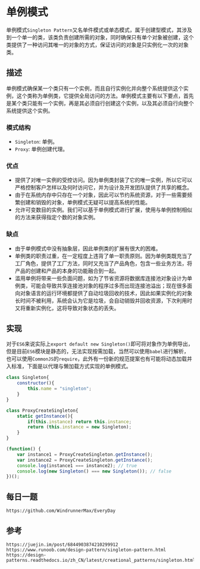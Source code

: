 # 单例模式
单例模式`Singleton Pattern`又名单件模式或单态模式，属于创建型模式，其涉及到一个单一的类，该类负责创建所需的对象，同时确保只有单个对象被创建，这个类提供了一种访问其唯一的对象的方式，保证访问的对象是只实例化一次的对象类。

## 描述
单例模式确保某一个类只有一个实例，而且自行实例化并向整个系统提供这个实例，这个类称为单例类，它提供全局访问的方法。单例模式主要有以下要点，首先是某个类只能有一个实例，再是其必须自行创建这个实例，以及其必须自行向整个系统提供这个实例。

### 模式结构
* `Singleton`: 单例。
* `Proxy`: 单例创建代理。

### 优点
* 提供了对唯一实例的受控访问。因为单例类封装了它的唯一实例，所以它可以严格控制客户怎样以及何时访问它，并为设计及开发团队提供了共享的概念。
* 由于在系统内存中只存在一个对象，因此可以节约系统资源，对于一些需要频繁创建和销毁的对象，单例模式无疑可以提高系统的性能。
* 允许可变数目的实例。我们可以基于单例模式进行扩展，使用与单例控制相似的方法来获得指定个数的对象实例。

### 缺点
* 由于单例模式中没有抽象层，因此单例类的扩展有很大的困难。
* 单例类的职责过重，在一定程度上违背了单一职责原则。因为单例类既充当了工厂角色，提供了工厂方法，同时又充当了产品角色，包含一些业务方法，将产品的创建和产品的本身的功能融合到一起。
* 滥用单例将带来一些负面问题，如为了节省资源将数据库连接池对象设计为单例类，可能会导致共享连接池对象的程序过多而出现连接池溢出；现在很多面向对象语言的运行环境都提供了自动垃圾回收的技术，因此如果实例化的对象长时间不被利用，系统会认为它是垃圾，会自动销毁并回收资源，下次利用时又将重新实例化，这将导致对象状态的丢失。

## 实现
对于`ES6`来说实际上`export default new Singleton()`即可将对象作为单例导出，但是目前`ES6`模块是静态的，无法实现按需加载，当然可以使用`babel`进行解析，也可以使用`CommonJS`的`require`，此外有一份新的规范提案也有可能将动态加载并入标准，下面是以代理与懒加载方式实现的单例模式。
```javascript
class Singleton{
    constructor(){
        this.name = "singleton";
    }
}

class ProxyCreateSingleton{
    static getInstance(){
        if(this.instance) return this.instance;
        return (this.instance = new Singleton);
    }
}

(function() {
    var instance1 = ProxyCreateSingleton.getInstance();
    var instance2 = ProxyCreateSingleton.getInstance();
    console.log(instance1 === instance2); // true
    console.log(new Singleton() === new Singleton()); // false
})();
```


## 每日一题

```
https://github.com/WindrunnerMax/EveryDay
```

## 参考

```
https://juejin.im/post/6844903874210299912
https://www.runoob.com/design-pattern/singleton-pattern.html
https://design-patterns.readthedocs.io/zh_CN/latest/creational_patterns/singleton.html
```

